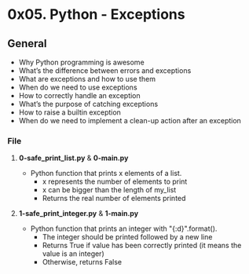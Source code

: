 # 0x05. Python - Exceptions

## General
   - Why Python programming is awesome
   - What’s the difference between errors and exceptions
   - What are exceptions and how to use them
   - When do we need to use exceptions
   - How to correctly handle an exception
   - What’s the purpose of catching exceptions
   - How to raise a builtin exception
   - When do we need to implement a clean-up action after an exception

### File
1. **0-safe_print_list.py** & **0-main.py**
   - Python function that prints x elements of a list.
     - x represents the number of elements to print
     - x can be bigger than the length of my_list
     - Returns the real number of elements printed

2. **1-safe_print_integer.py** & **1-main.py**
   - Python function that prints an integer with "{:d}".format().
     - The integer should be printed followed by a new line
     - Returns True if value has been correctly printed (it means the value is an integer)
     - Otherwise, returns False

